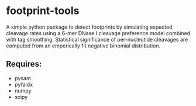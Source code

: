 footprint-tools
===============
A simple python package to detect footprints by simulating
expected cleavage rates using a 6-mer DNase I cleavage preference
model combined with tag smoothing. Statistical significance of
per-nucleotide cleavages are computed from an emperically fit 
negative binomial distribution.

Requires:
---------
+ pysam
+ pyfaidx
+ numpy
+ scipy
